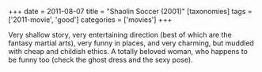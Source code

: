 +++
date = 2011-08-07
title = "Shaolin Soccer (2001)"
[taxonomies]
tags = ['2011-movie', 'good']
categories = ['movies']
+++

Very shallow story, very entertaining direction (best of which are the
fantasy martial arts), very funny in places, and very charming, but
muddled with cheap and childish ethics. A totally beloved woman, who
happens to be funny too (check the ghost dress and the sexy pose).
